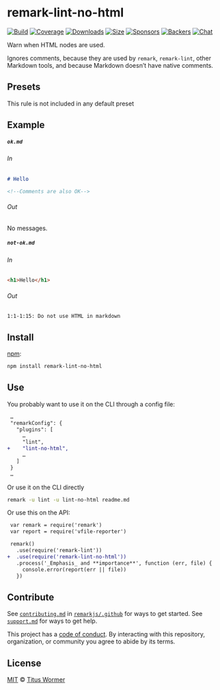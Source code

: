 <!--This file is generated-->

# remark-lint-no-html

[![Build][build-badge]][build]
[![Coverage][coverage-badge]][coverage]
[![Downloads][downloads-badge]][downloads]
[![Size][size-badge]][size]
[![Sponsors][sponsors-badge]][collective]
[![Backers][backers-badge]][collective]
[![Chat][chat-badge]][chat]

Warn when HTML nodes are used.

Ignores comments, because they are used by `remark`, `remark-lint`, other
Markdown tools, and because Markdown doesn’t have native comments.

## Presets

This rule is not included in any default preset

## Example

##### `ok.md`

###### In

```markdown
# Hello

<!--Comments are also OK-->
```

###### Out

No messages.

##### `not-ok.md`

###### In

```markdown
<h1>Hello</h1>
```

###### Out

```text
1:1-1:15: Do not use HTML in markdown
```

## Install

[npm][]:

```sh
npm install remark-lint-no-html
```

## Use

You probably want to use it on the CLI through a config file:

```diff
 …
 "remarkConfig": {
   "plugins": [
     …
     "lint",
+    "lint-no-html",
     …
   ]
 }
 …
```

Or use it on the CLI directly

```sh
remark -u lint -u lint-no-html readme.md
```

Or use this on the API:

```diff
 var remark = require('remark')
 var report = require('vfile-reporter')

 remark()
   .use(require('remark-lint'))
+  .use(require('remark-lint-no-html'))
   .process('_Emphasis_ and **importance**', function (err, file) {
     console.error(report(err || file))
   })
```

## Contribute

See [`contributing.md`][contributing] in [`remarkjs/.github`][health] for ways
to get started.
See [`support.md`][support] for ways to get help.

This project has a [code of conduct][coc].
By interacting with this repository, organization, or community you agree to
abide by its terms.

## License

[MIT][license] © [Titus Wormer][author]

[build-badge]: https://img.shields.io/travis/remarkjs/remark-lint/master.svg

[build]: https://travis-ci.org/remarkjs/remark-lint

[coverage-badge]: https://img.shields.io/codecov/c/github/remarkjs/remark-lint.svg

[coverage]: https://codecov.io/github/remarkjs/remark-lint

[downloads-badge]: https://img.shields.io/npm/dm/remark-lint-no-html.svg

[downloads]: https://www.npmjs.com/package/remark-lint-no-html

[size-badge]: https://img.shields.io/bundlephobia/minzip/remark-lint-no-html.svg

[size]: https://bundlephobia.com/result?p=remark-lint-no-html

[sponsors-badge]: https://opencollective.com/unified/sponsors/badge.svg

[backers-badge]: https://opencollective.com/unified/backers/badge.svg

[collective]: https://opencollective.com/unified

[chat-badge]: https://img.shields.io/badge/chat-spectrum.svg

[chat]: https://spectrum.chat/unified/remark

[npm]: https://docs.npmjs.com/cli/install

[health]: https://github.com/remarkjs/.github

[contributing]: https://github.com/remarkjs/.github/blob/master/contributing.md

[support]: https://github.com/remarkjs/.github/blob/master/support.md

[coc]: https://github.com/remarkjs/.github/blob/master/code-of-conduct.md

[license]: https://github.com/remarkjs/remark-lint/blob/master/license

[author]: https://wooorm.com
